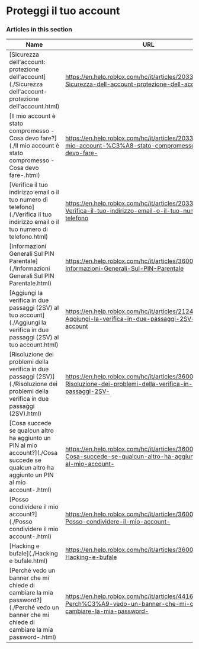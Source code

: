 # Proteggi il tuo account  
### Articles in this section
Name|URL
-|-
[Sicurezza dell'account: protezione dell'account](./Sicurezza dell'account- protezione dell'account.html) |https://en.help.roblox.com/hc/it/articles/203313380-Sicurezza-dell-account-protezione-dell-account
[Il mio account è stato compromesso - Cosa devo fare?](./Il mio account è stato compromesso - Cosa devo fare-.html) |https://en.help.roblox.com/hc/it/articles/203313390-Il-mio-account-%C3%A8-stato-compromesso-Cosa-devo-fare-
[Verifica il tuo indirizzo email o il tuo numero di telefono](./Verifica il tuo indirizzo email o il tuo numero di telefono.html) |https://en.help.roblox.com/hc/it/articles/203313350-Verifica-il-tuo-indirizzo-email-o-il-tuo-numero-di-telefono
[Informazioni Generali Sul PIN Parentale](./Informazioni Generali Sul PIN Parentale.html) |https://en.help.roblox.com/hc/it/articles/360000239523-Informazioni-Generali-Sul-PIN-Parentale
[Aggiungi la verifica in due passaggi (2SV) al tuo account](./Aggiungi la verifica in due passaggi (2SV) al tuo account.html) |https://en.help.roblox.com/hc/it/articles/212459863-Aggiungi-la-verifica-in-due-passaggi-2SV-al-tuo-account
[Risoluzione dei problemi della verifica in due passaggi (2SV)](./Risoluzione dei problemi della verifica in due passaggi (2SV).html) |https://en.help.roblox.com/hc/it/articles/360000350706-Risoluzione-dei-problemi-della-verifica-in-due-passaggi-2SV-
[Cosa succede se qualcun altro ha aggiunto un PIN al mio account?](./Cosa succede se qualcun altro ha aggiunto un PIN al mio account-.html) |https://en.help.roblox.com/hc/it/articles/360031316752-Cosa-succede-se-qualcun-altro-ha-aggiunto-un-PIN-al-mio-account-
[Posso condividere il mio account?](./Posso condividere il mio account-.html) |https://en.help.roblox.com/hc/it/articles/360000236103-Posso-condividere-il-mio-account-
[Hacking e bufale](./Hacking e bufale.html) |https://en.help.roblox.com/hc/it/articles/360000240346-Hacking-e-bufale
[Perché vedo un banner che mi chiede di cambiare la mia password?](./Perché vedo un banner che mi chiede di cambiare la mia password-.html) |https://en.help.roblox.com/hc/it/articles/4416940180500-Perch%C3%A9-vedo-un-banner-che-mi-chiede-di-cambiare-la-mia-password-